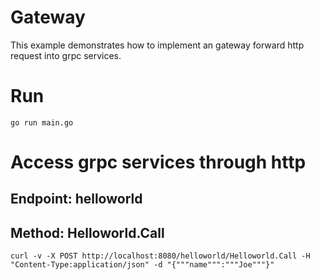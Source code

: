 # Gateway
This example demonstrates how to implement an gateway forward http request into grpc services.

# Run
```
go run main.go
```

# Access grpc services through http
## Endpoint: helloworld
## Method: Helloworld.Call
```
curl -v -X POST http://localhost:8080/helloworld/Helloworld.Call -H "Content-Type:application/json" -d "{"""name""":"""Joe"""}"
```